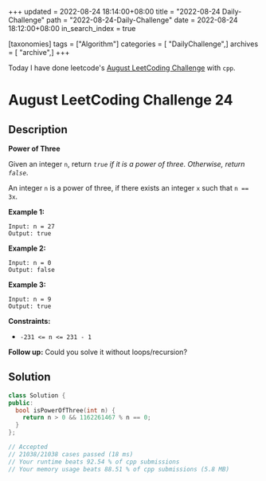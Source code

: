 +++
updated = 2022-08-24 18:14:00+08:00
title = "2022-08-24 Daily-Challenge"
path = "2022-08-24-Daily-Challenge"
date = 2022-08-24 18:12:00+08:00
in_search_index = true

[taxonomies]
tags = ["Algorithm"]
categories = [ "DailyChallenge",]
archives = [ "archive",]
+++

Today I have done leetcode's [August LeetCoding Challenge](https://leetcode.com/problems/power-of-three/) with `cpp`.

<!-- more -->

# August LeetCoding Challenge 24

## Description

**Power of Three**

Given an integer `n`, return *`true` if it is a power of three. Otherwise, return `false`*.

An integer `n` is a power of three, if there exists an integer `x` such that `n == 3x`.

 

**Example 1:**

```
Input: n = 27
Output: true
```

**Example 2:**

```
Input: n = 0
Output: false
```

**Example 3:**

```
Input: n = 9
Output: true
```

 

**Constraints:**

- `-231 <= n <= 231 - 1`

 

**Follow up:** Could you solve it without loops/recursion?

## Solution

``` cpp
class Solution {
public:
  bool isPowerOfThree(int n) {
    return n > 0 && 1162261467 % n == 0;
  }
};

// Accepted
// 21038/21038 cases passed (18 ms)
// Your runtime beats 92.54 % of cpp submissions
// Your memory usage beats 88.51 % of cpp submissions (5.8 MB)
```
